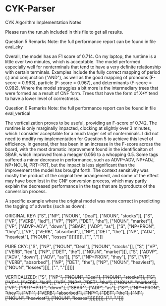 # CYK-Parser

CYK Algorithm Implementation Notes

Please run the run.sh included in this file to get all results.

Question 5 Remarks
Note: the full performance report can be found in file eval_cky

Overall, the model has an F1 score of 0.714. On my laptop, the runtime is a little over two minutes, which is acceptable. The model performed especially well for nonterminals that tend to have a very definite relationship with certain terminals. Examples include the fully correct mapping of period (.) and conjunction ("AND"), as well as the good mapping of pronouns (F-score = 0.963), particle (F-score = 0.967), and determinants (F-score = 0.982). Where the model struggles a bit more is the intermediary trees that were formed as a result of CNF form. Trees that have the form of X+Y tend to have a lower level of correctness.

Question 6 Remarks
Note: the full performance report can be found in file eval_vertical

The verticalization proves to be  useful, providing an F-score of 0.742. The runtime is only marginally impacted, clocking at slightly over 3 minutes, which I consider acceptable for a much larger set of nonterminals. I did not need to modify my implementation for Question 5 to achieve this level of efficiency. In general, ther has been in an increase in the F-score across the board, with the most dramatic improvement found in the identificaiton of SBAR, which improved from a meager 0.056 to a whopping 0.5. Some tags suffered a minor decrease in performance, such as ADVP+ADV, NP+ADJ, NP+NOUN, PRT+PRT, but the impact is less significant than the improvement the model has brought forth. The context sensitivity was mostly the product of the original tree arrangement, and some of the effect may have been lost in the CNF conversion process, which may partly explain the decreased performance in the tags that are byproducts of the conversion process.

A specific example where the original model was more correct in predicting the tagging of adverbs (such as down):

ORIGINAL KEY:
["S", ["NP", ["NOUN", "Deal"], ["NOUN", "stocks"]], ["S", ["VP", ["VERB", "led"], ["VP", ["NP", ["DET", "the"], ["NOUN", "market"]], ["VP", ["ADVP+ADV", "down"], ["SBAR", ["ADP", "as"], ["S", ["NP+PRON", "they"], ["VP", ["VERB", "absorbed"], ["NP", ["DET", "the"], ["NP", ["ADJ", "heaviest"], ["NOUN", "losses"]]]]]]]]], [".", "."]]]

PURE CKY:
["S", ["NP", ["NOUN", "Deal"], ["NOUN", "stocks"]], ["S", ["VP", ["VERB", "led"], ["NP", ["DET", "the"], ["NOUN", "market"]]], ["S", ["ADVP", ["ADV", "down"], ["ADV", "as"]], ["S", ["NP+PRON", "they"], ["S", ["VP", ["VERB", "absorbed"], ["NP", ["DET", "the"], ["NP", ["NOUN", "heaviest"], ["NOUN", "losses"]]]], [".", "."]]]]]]

VERTICALIZED:
["S", ["NP^<S>", ["NOUN", "Deal"], ["NOUN", "stocks"]], ["S", ["VP^<S>", ["VERB", "led"], ["VP", ["NP^<VP>", ["DET", "the"], ["NOUN", "market"]], ["VP", ["PRT^<VP>+PRT", "down"], ["SBAR^<VP>", ["ADP", "as"], ["S^<SBAR>", ["NP^<S>+PRON", "they"], ["VP^<S>", ["VERB", "absorbed"], ["NP^<VP>", ["DET", "the"], ["NP", ["NOUN", "heaviest"], ["NOUN", "losses"]]]]]]]]], [".", "."]]]



